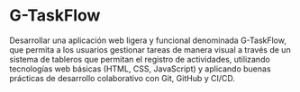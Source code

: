 # G-TaskFlow
Desarrollar una aplicación web ligera y funcional denominada G-TaskFlow, que permita a los usuarios gestionar tareas de manera visual a través de un sistema de tableros que permitan el registro de actividades, utilizando tecnologías web básicas (HTML, CSS, JavaScript) y aplicando buenas prácticas de desarrollo colaborativo con Git, GitHub y CI/CD.
